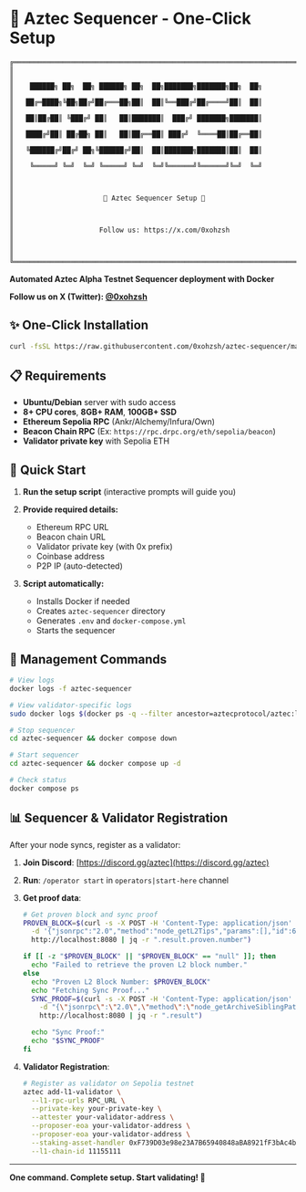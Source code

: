 # 🚀 Aztec Sequencer - One-Click Setup

```
╔═════════════════════════════════════════════════════════════════════════════╗
║                                                                             ║
║    ██████╗ ██╗  ██╗ ██████╗ ██╗  ██╗███████╗███████╗██╗  ██╗                ║
║   ██╔═████╗╚██╗██╔╝██╔═══██╗██║  ██║╚══███╔╝██╔════╝██║  ██║                ║
║   ██║██╔██║ ╚███╔╝ ██║   ██║███████║  ███╔╝ ███████╗███████║                ║
║   ████╔╝██║ ██╔██╗ ██║   ██║██╔══██║ ███╔╝  ╚════██║██╔══██║                ║
║   ╚██████╔╝██╔╝ ██╗╚██████╔╝██║  ██║███████╗███████║██║  ██║                ║
║    ╚═════╝ ╚═╝  ╚═╝ ╚═════╝ ╚═╝  ╚═╝╚══════╝╚══════╝╚═╝  ╚═╝                ║
║                                                                             ║
║                      🚀 Aztec Sequencer Setup 🚀                           ║
║                                                                             ║
║                     Follow us: https://x.com/0xohzsh                       ║
║                                                                             ║
╚═════════════════════════════════════════════════════════════════════════════╝
```

**Automated Aztec Alpha Testnet Sequencer deployment with Docker**

**Follow us on X (Twitter): [@0xohzsh](https://x.com/0xohzsh)**

## ✨ One-Click Installation

```bash
curl -fsSL https://raw.githubusercontent.com/0xohzsh/aztec-sequencer/main/setup.sh | bash
```

## 📋 Requirements

- **Ubuntu/Debian** server with sudo access
- **8+ CPU cores**, **8GB+ RAM**, **100GB+ SSD**
- **Ethereum Sepolia RPC** (Ankr/Alchemy/Infura/Own)
- **Beacon Chain RPC** (Ex: `https://rpc.drpc.org/eth/sepolia/beacon`)
- **Validator private key** with Sepolia ETH

## 🚀 Quick Start

1. **Run the setup script** (interactive prompts will guide you)
2. **Provide required details:**

   - Ethereum RPC URL
   - Beacon chain URL
   - Validator private key (with 0x prefix)
   - Coinbase address
   - P2P IP (auto-detected)

3. **Script automatically:**
   - Installs Docker if needed
   - Creates `aztec-sequencer` directory
   - Generates `.env` and `docker-compose.yml`
   - Starts the sequencer

## 🔧 Management Commands

```bash
# View logs
docker logs -f aztec-sequencer

# View validator-specific logs
sudo docker logs $(docker ps -q --filter ancestor=aztecprotocol/aztec:latest | head -n 1) 2>&1 | grep -i validator

# Stop sequencer
cd aztec-sequencer && docker compose down

# Start sequencer
cd aztec-sequencer && docker compose up -d

# Check status
docker compose ps
```

## 📊 Sequencer & Validator Registration

After your node syncs, register as a validator:

1. **Join Discord**: [https://discord.gg/aztec](https://discord.gg/aztec)
2. **Run**: `/operator start` in `operators|start-here` channel
3. **Get proof data**:

   ```bash
   # Get proven block and sync proof
   PROVEN_BLOCK=$(curl -s -X POST -H 'Content-Type: application/json' \
     -d '{"jsonrpc":"2.0","method":"node_getL2Tips","params":[],"id":67}' \
     http://localhost:8080 | jq -r ".result.proven.number")

   if [[ -z "$PROVEN_BLOCK" || "$PROVEN_BLOCK" == "null" ]]; then
     echo "Failed to retrieve the proven L2 block number."
   else
     echo "Proven L2 Block Number: $PROVEN_BLOCK"
     echo "Fetching Sync Proof..."
     SYNC_PROOF=$(curl -s -X POST -H 'Content-Type: application/json' \
       -d "{\"jsonrpc\":\"2.0\",\"method\":\"node_getArchiveSiblingPath\",\"params\":[\"$PROVEN_BLOCK\",\"$PROVEN_BLOCK\"],\"id\":68}" \
       http://localhost:8080 | jq -r ".result")

     echo "Sync Proof:"
     echo "$SYNC_PROOF"
   fi
   ```

4. **Validator Registration**:
   ```bash
   # Register as validator on Sepolia testnet
   aztec add-l1-validator \
     --l1-rpc-urls RPC_URL \
     --private-key your-private-key \
     --attester your-validator-address \
     --proposer-eoa your-validator-address \
     --proposer-eoa your-validator-address \
     --staking-asset-handler 0xF739D03e98e23A7B65940848aBA8921fF3bAc4b2 \
     --l1-chain-id 11155111
   ```

---

**One command. Complete setup. Start validating! 🚀**
